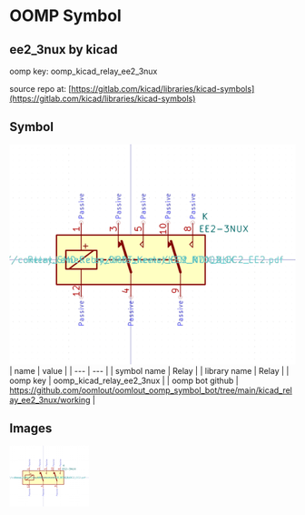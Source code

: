 # OOMP Symbol  
## ee2_3nux  by kicad  
  
oomp key: oomp_kicad_relay_ee2_3nux  
  
source repo at: [https://gitlab.com/kicad/libraries/kicad-symbols](https://gitlab.com/kicad/libraries/kicad-symbols)  
## Symbol  
  
[![working.png](working_600.png)](working.png)  
| name | value | 
| --- | --- | 
| symbol name | Relay | 
| library name | Relay | 
| oomp key | oomp_kicad_relay_ee2_3nux | 
| oomp bot github | https://github.com/oomlout/oomlout_oomp_symbol_bot/tree/main/kicad_relay_ee2_3nux/working | 
## Images  
  
[![working.png](working_140.png)](working.png)  
